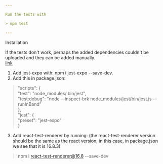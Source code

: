 ```yaml
---

Run the tests with 

> npm test

---
```


Installation

If the tests don't work, perhaps the added dependencies couldn't be uploaded and they can be added manually.  
[link](https://www.npmjs.com/package/jest-expo)


1. Add jest-expo with: npm i jest-expo --save-dev.  
2. Add this in package.json:  

> "scripts": {  
>  "test": "node_modules/.bin/jest",  
>  "test:debug": "node --inspect-brk node_modules/jest/bin/jest.js --runInBand"  
> },  
> "jest": {  
>   "preset": "jest-expo"  
> }  

3. Add react-test-renderer by running: (the react-test-renderer version should be the same as the react version, in this case, in package.json we see that it is 16.8.3) 
> npm i react-test-renderer@16.8 --save-dev 